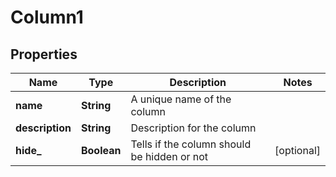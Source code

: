 # Column1

## Properties
Name | Type | Description | Notes
------------ | ------------- | ------------- | -------------
**name** | **String** | A unique name of the column | 
**description** | **String** | Description for the column | 
**hide_** | **Boolean** | Tells if the column should be hidden or not |  [optional]
